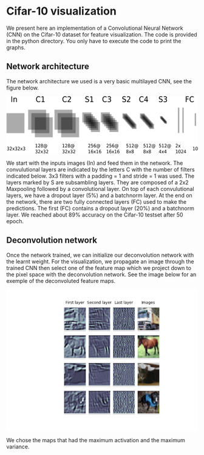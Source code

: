 # Cifar-10 visualization
We present here an implementation of a Convolutional Neural Network (CNN) on the Cifar-10 dataset for feature visualization. The code is provided in the python directory. You only have to execute the code to print the graphs.
## Network architecture
The network architecture we used is a very basic multilayed CNN, see the figure below.

<img src="https://github.com/jimleroux/Cifar-10-visualization/blob/master/png/architecture.png" height="150" width="600"> 

We start with the inputs images (In) and feed them in the network. The convulutional layers are indicated by the letters C with the number of filters indicated below. 3x3 filters with a padding = 1 and stride = 1 was used. The layers marked by S are subsambling layers. They are composed of a 2x2 Maxpooling followed by a convolutional layer. On top of each convulutional layers, we have a dropout layer (5\%) and a batchnorm layer. At the end on the network, there are two fully connected layers (FC) used to make the predictions. The first (FC) contains a dropout layer (20\%) and a batchnorm layer. We reached about 89% accuracy on the Cifar-10 testset after 50 epoch.
## Deconvolution network
Once the network trained, we can initialize our deconvolution network with the learnt weight. For the visualization, we propagate an image through the trained CNN then select one of the feature map which we project down to the pixel space with the deconvolution network. See the image below for an exemple of the deconvoluted feature maps.

![vis](https://github.com/jimleroux/Cifar-10-visualization/blob/master/png/visualization.png)

We chose the maps that had the maximum activation and the maximum variance.
